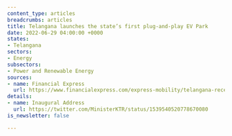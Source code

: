 ```yaml
---
content_type: articles
breadcrumbs: articles
title: Telangana launches the state’s first plug-and-play EV Park
date: 2022-06-29 04:00:00 +0000
states:
- Telangana
sectors:
- Energy
subsectors:
- Power and Renewable Energy
sources:
- name: Financial Express
  url: https://www.financialexpress.com/express-mobility/telangana-receives-the-states-first-plug-and-play-ev-park/2570143/
details:
- name: Inaugural Address
  url: https://twitter.com/MinisterKTR/status/1539540520778670080
is_newsletter: false

---
```

